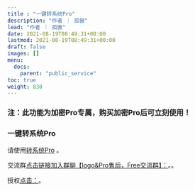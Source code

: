 ```yaml
---
title : "一键转系统Pro"
description: "作者 ｜ 孤傲"
lead: "作者 ｜ 孤傲"
date: 2021-08-19T08:49:31+00:00
lastmod: 2021-08-19T08:49:31+00:00
draft: false 
images: []
menu:
  docs:
    parent: "public_service"
toc: true
weight: 830
---
```


### 注：此功能为加密Pro专属，购买加密Pro后可立刻使用！

### 一键转系统Pro

请使用[转系统Pro](https://skin-api-en.gushao.club/co_pro) 。

交流群[点击链接加入群聊【logo&Pro售后，Free交流群】：](https://qm.qq.com/q/BrPUdXGm6Q)。。

授权[点击：](https://skin.gushao.club/docs/public_service/)。
